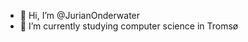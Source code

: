 - 👋 Hi, I’m @JurianOnderwater
- 🌱 I’m currently studying computer science in Tromsø

<!---
JurianOnderwater/JurianOnderwater is a ✨ special ✨ repository because its `README.md` (this file) appears on your GitHub profile.
You can click the Preview link to take a look at your changes.
--->
